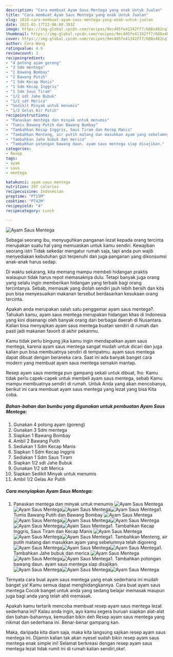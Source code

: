 ```yaml
---
description: "Cara membuat Ayam Saus Mentega yang enak Untuk Jualan"
title: "Cara membuat Ayam Saus Mentega yang enak Untuk Jualan"
slug: 1018-cara-membuat-ayam-saus-mentega-yang-enak-untuk-jualan
date: 2021-01-17T22:06:08.393Z
image: https://img-global.cpcdn.com/recipes/9ec405fe41342ff7/680x482cq70/ayam-saus-mentega-foto-resep-utama.jpg
thumbnail: https://img-global.cpcdn.com/recipes/9ec405fe41342ff7/680x482cq70/ayam-saus-mentega-foto-resep-utama.jpg
cover: https://img-global.cpcdn.com/recipes/9ec405fe41342ff7/680x482cq70/ayam-saus-mentega-foto-resep-utama.jpg
author: Cora Wong
ratingvalue: 4.9
reviewcount: 3
recipeingredient:
- "4 potong ayam goreng"
- "3 Sdm mentega"
- "1 Bawang Bombay"
- "2 Bawang Putih"
- "1 Sdm Kecap Manis"
- "1 Sdm Kecap Inggris"
- "1 Sdm Saus Tiram"
- "1/2 sdt Jahe Bubuk"
- "1/2 sdt Merica"
- "Sedikit Minyak untuk menumis"
- "1/2 Gelas Air Putih"
recipeinstructions:
- "Panaskan mentega dan minyak untuk menumis"
- "Tumis Bawang Putih dan Bawang Bombay"
- "Tambahkan Kecap Inggris, Saus Tiram dan Kecap Manis"
- "Tambahkan Menteng, air putih matang dan masukkan ayam yang sebelumnya telah digoreng"
- "Tambahkan Jahe bubuk dan merica"
- "Tambahkan potongan bawang daun. ayam saus mentega siap disajikan."
categories:
- Resep
tags:
- ayam
- saus
- mentega

katakunci: ayam saus mentega 
nutrition: 207 calories
recipecuisine: Indonesian
preptime: "PT15M"
cooktime: "PT42M"
recipeyield: "4"
recipecategory: Lunch

---
```



![Ayam Saus Mentega](https://img-global.cpcdn.com/recipes/9ec405fe41342ff7/680x482cq70/ayam-saus-mentega-foto-resep-utama.jpg)

Sebagai seorang ibu, menyuguhkan panganan lezat kepada orang tercinta merupakan suatu hal yang memuaskan untuk kamu sendiri. Kewajiban seorang istri Tidak sekedar mengatur rumah saja, tapi anda pun wajib menyediakan kebutuhan gizi terpenuhi dan juga panganan yang dikonsumsi anak-anak harus sedap.

Di waktu  sekarang, kita memang mampu membeli hidangan praktis walaupun tidak harus repot memasaknya dulu. Tetapi banyak juga orang yang selalu ingin memberikan hidangan yang terbaik bagi orang tercintanya. Sebab, memasak yang diolah sendiri jauh lebih bersih dan kita pun bisa menyesuaikan makanan tersebut berdasarkan kesukaan orang tercinta. 



Apakah anda merupakan salah satu penggemar ayam saus mentega?. Tahukah kamu, ayam saus mentega merupakan hidangan khas di Indonesia yang kini disenangi oleh banyak orang dari berbagai daerah di Nusantara. Kalian bisa menyajikan ayam saus mentega buatan sendiri di rumah dan pasti jadi makanan favorit di akhir pekanmu.

Kamu tidak perlu bingung jika kamu ingin mendapatkan ayam saus mentega, karena ayam saus mentega sangat mudah untuk dicari dan juga kalian pun bisa membuatnya sendiri di tempatmu. ayam saus mentega dapat dibuat dengan beraneka cara. Saat ini ada banyak banget cara modern yang membuat ayam saus mentega semakin mantap.

Resep ayam saus mentega pun gampang sekali untuk dibuat, lho. Kamu tidak perlu capek-capek untuk membeli ayam saus mentega, sebab Kamu mampu membuatnya sendiri di rumah. Untuk Anda yang akan mencobanya, berikut ini cara membuat ayam saus mentega yang lezat yang bisa Kita coba.

<!--inarticleads1-->

##### Bahan-bahan dan bumbu yang digunakan untuk pembuatan Ayam Saus Mentega:

1. Gunakan 4 potong ayam (goreng)
1. Gunakan 3 Sdm mentega
1. Siapkan 1 Bawang Bombay
1. Ambil 2 Bawang Putih
1. Sediakan 1 Sdm Kecap Manis
1. Siapkan 1 Sdm Kecap Inggris
1. Sediakan 1 Sdm Saus Tiram
1. Siapkan 1/2 sdt Jahe Bubuk
1. Gunakan 1/2 sdt Merica
1. Siapkan Sedikit Minyak untuk menumis
1. Ambil 1/2 Gelas Air Putih




<!--inarticleads2-->

##### Cara menyiapkan Ayam Saus Mentega:

1. Panaskan mentega dan minyak untuk menumis
<img src="//assets-global.cpcdn.com/assets/icons/button_play-2c75c40dde080a61004c1f40b05d8f140eaff45d7e9e6481dc71c63d2e7c4909.png" alt="Ayam Saus Mentega"><img src="https://img-global.cpcdn.com/steps/2d3adb35d1d331ba/160x128cq70/ayam-saus-mentega-langkah-memasak-1-foto.jpg" alt="Ayam Saus Mentega"><img src="//assets-global.cpcdn.com/assets/icons/button_play-2c75c40dde080a61004c1f40b05d8f140eaff45d7e9e6481dc71c63d2e7c4909.png" alt="Ayam Saus Mentega"><img src="https://img-global.cpcdn.com/steps/209daaffd0b67416/160x128cq70/ayam-saus-mentega-langkah-memasak-1-foto.jpg" alt="Ayam Saus Mentega">1. Tumis Bawang Putih dan Bawang Bombay
<img src="//assets-global.cpcdn.com/assets/icons/button_play-2c75c40dde080a61004c1f40b05d8f140eaff45d7e9e6481dc71c63d2e7c4909.png" alt="Ayam Saus Mentega"><img src="https://img-global.cpcdn.com/steps/cecea46861f50833/160x128cq70/ayam-saus-mentega-langkah-memasak-2-foto.jpg" alt="Ayam Saus Mentega"><img src="//assets-global.cpcdn.com/assets/icons/button_play-2c75c40dde080a61004c1f40b05d8f140eaff45d7e9e6481dc71c63d2e7c4909.png" alt="Ayam Saus Mentega"><img src="https://img-global.cpcdn.com/steps/6edf1f9cc417e54f/160x128cq70/ayam-saus-mentega-langkah-memasak-2-foto.jpg" alt="Ayam Saus Mentega"><img src="//assets-global.cpcdn.com/assets/icons/button_play-2c75c40dde080a61004c1f40b05d8f140eaff45d7e9e6481dc71c63d2e7c4909.png" alt="Ayam Saus Mentega"><img src="https://img-global.cpcdn.com/steps/7ab79070c7dac731/160x128cq70/ayam-saus-mentega-langkah-memasak-2-foto.jpg" alt="Ayam Saus Mentega">1. Tambahkan Kecap Inggris, Saus Tiram dan Kecap Manis
<img src="//assets-global.cpcdn.com/assets/icons/button_play-2c75c40dde080a61004c1f40b05d8f140eaff45d7e9e6481dc71c63d2e7c4909.png" alt="Ayam Saus Mentega"><img src="//assets-global.cpcdn.com/assets/icons/button_play-2c75c40dde080a61004c1f40b05d8f140eaff45d7e9e6481dc71c63d2e7c4909.png" alt="Ayam Saus Mentega"><img src="//assets-global.cpcdn.com/assets/icons/button_play-2c75c40dde080a61004c1f40b05d8f140eaff45d7e9e6481dc71c63d2e7c4909.png" alt="Ayam Saus Mentega">1. Tambahkan Menteng, air putih matang dan masukkan ayam yang sebelumnya telah digoreng
<img src="//assets-global.cpcdn.com/assets/icons/button_play-2c75c40dde080a61004c1f40b05d8f140eaff45d7e9e6481dc71c63d2e7c4909.png" alt="Ayam Saus Mentega"><img src="//assets-global.cpcdn.com/assets/icons/button_play-2c75c40dde080a61004c1f40b05d8f140eaff45d7e9e6481dc71c63d2e7c4909.png" alt="Ayam Saus Mentega"><img src="//assets-global.cpcdn.com/assets/icons/button_play-2c75c40dde080a61004c1f40b05d8f140eaff45d7e9e6481dc71c63d2e7c4909.png" alt="Ayam Saus Mentega">1. Tambahkan Jahe bubuk dan merica
<img src="//assets-global.cpcdn.com/assets/icons/button_play-2c75c40dde080a61004c1f40b05d8f140eaff45d7e9e6481dc71c63d2e7c4909.png" alt="Ayam Saus Mentega"><img src="//assets-global.cpcdn.com/assets/icons/button_play-2c75c40dde080a61004c1f40b05d8f140eaff45d7e9e6481dc71c63d2e7c4909.png" alt="Ayam Saus Mentega"><img src="//assets-global.cpcdn.com/assets/icons/button_play-2c75c40dde080a61004c1f40b05d8f140eaff45d7e9e6481dc71c63d2e7c4909.png" alt="Ayam Saus Mentega">1. Tambahkan potongan bawang daun. ayam saus mentega siap disajikan.
<img src="//assets-global.cpcdn.com/assets/icons/button_play-2c75c40dde080a61004c1f40b05d8f140eaff45d7e9e6481dc71c63d2e7c4909.png" alt="Ayam Saus Mentega"><img src="//assets-global.cpcdn.com/assets/icons/button_play-2c75c40dde080a61004c1f40b05d8f140eaff45d7e9e6481dc71c63d2e7c4909.png" alt="Ayam Saus Mentega"><img src="//assets-global.cpcdn.com/assets/icons/button_play-2c75c40dde080a61004c1f40b05d8f140eaff45d7e9e6481dc71c63d2e7c4909.png" alt="Ayam Saus Mentega">



Ternyata cara buat ayam saus mentega yang enak sederhana ini mudah banget ya! Kamu semua dapat menghidangkannya. Cara buat ayam saus mentega Cocok banget untuk anda yang sedang belajar memasak maupun juga bagi anda yang telah ahli memasak.

Apakah kamu tertarik mencoba membuat resep ayam saus mentega lezat sederhana ini? Kalau anda ingin, ayo kamu segera buruan siapkan alat-alat dan bahan-bahannya, kemudian bikin deh Resep ayam saus mentega yang nikmat dan sederhana ini. Benar-benar gampang kan. 

Maka, daripada kita diam saja, maka kita langsung sajikan resep ayam saus mentega ini. Dijamin kalian tak akan nyesel sudah bikin resep ayam saus mentega enak simple ini! Selamat berkreasi dengan resep ayam saus mentega lezat tidak rumit ini di rumah kalian sendiri,oke!.

